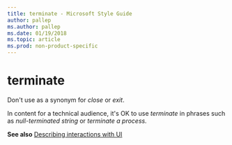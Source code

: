 ```yaml
---
title: terminate - Microsoft Style Guide
author: pallep
ms.author: pallep
ms.date: 01/19/2018
ms.topic: article
ms.prod: non-product-specific
---
```


# terminate

Don't use as a synonym for *close* or *exit*. 

In content for a technical audience, it's OK to use *terminate* in phrases such as *null-terminated string* or *terminate a process.*

**See also** [Describing interactions with UI](~/procedures-instructions/describing-interactions-with-ui.md)
